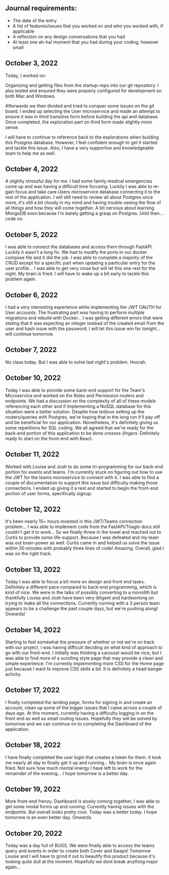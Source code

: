 ## Journal requirements:
+ The date of the entry
+ A list of features/issues that you worked on and who you worked with, if applicable
+ A reflection on any design conversations that you had
+ At least one ah-ha! moment that you had during your coding, however small

## October 3, 2022

Today, I worked on:

Organizing and getting files from the startup-repo into our git repository. I also tested and ensured they were properly configured for development on both Mac and Windows. 

Afterwards we then divided and tried to conquer some issues on the git board. I ended up selecting the User microservice and made an attempt to ensure it was in third transitive form before building the api and database. Once completed, the exploration part on third form made slightly more sense. 

I will have to continue to reference back to the explorations when building this Postgres database. However, I feel confident enough to get it started and tackle this issue. Also, I have a very supportive and knowledgeable team to help me as well. 


## October 4, 2022

A slightly stressful day for me. I had some family medical emergencies come up and was having a difficult time focusing. Luckily I was able to re-gain focus and take care Users microservice database connecting it to the rest of the application. I will still need to review all about Postgres once more, it's still a bit cloudy in my mind and having trouble seeing the flow of all things and how they will come together. A bit nervous about learning MongoDB soon because I'm barely getting a grasp on Postgres. Until then... code on. 


## October 5, 2022

I was able to connect the databases and access them through FastAPI. Luckily it wasn't a long fix. We had to modify the ports in our docker compose file and it did the job. I was able to complete a majority of the CRUD except for a specific part when updating a particular entry for the user profile... I was able to get very close but will let this one rest for the night. My brain is fried. I will have to wake up a bit early to tackle this problem again. 

## October 6, 2022

I had a very interesting experience while implementing the JWT OAUTH for User accounts. The frustrating part was having to perform multiple migrations and rebuild with Docker... I was getting different errors that were stating that it was expecting an integer instead of the created email from the user and hash issue with the password. I will let this issue win for tonight... will continue tomorrow. 

## October 7, 2022

No class today. But I was able to solve last night's problem. Hoorah.

## October 10, 2022

Today I was able to provide some back-end support for the Team's Microservice and worked on the Roles and Permission routers and endpoints. We had a discussion on the complexity of all of these models referencing each other and if implementing a NoSQL database for this situation were a better solution. Despite how tedious setting up the routers/queries with Postgres, we're hoping that in the long run it'll pay off and be beneficial for our application. Nonetheless, it's definitely giving us some repetitions for SQL coding. We all agreed that we're ready for the back-end portion of this application to be done *crosses-fingers*. Definitely ready to start on the front-end with React. 

## October 11, 2022

Worked with Louise and Josh to do some tri-programming for our back-end portion for events and teams. I'm currently stuck on figuring out how to use the JWT for the teams microservice to connect with it. I was able to find a couple of documentation to support this issue but difficulty making those connections. I ended up giving it a rest and started to begin the front-end portion of user forms, specifically signup. 

## October 12, 2022

 It's been nearly 15+ hours invested in this JWT/Teams connection problem... I was able to implement code from the FastAPI/Triaglo docs still couldn't get it to work... So we finally threw in the towel and reached out to Curtis to provide some life-support. Because I was defeated and my team was out brain-power as well. Curtis came in and helped us solve the issue within 30 minutes with probably three lines of code! Amazing. Overall, glad I was on the right track.

## October 13, 2022

Today I was able to focus a bit more on design and front end tasks. Definitely a different pace compared to back-end programming, which is kind of nice. We were in the talks of possibly converting to a monolith but thankfully Louise and Josh have been very diligent and hardworking on trying to make all the connections. Currently running with a 3 person team appears to be a challenge the past couple days, but we're pushing along! Onwards! 

## October 14, 2022

Starting to feel somewhat the pressure of whether or not we're on track with our project, I was having difficult deciding on what kind of approach to go with our front-end. I initially was thinking a carousel would be nice, but I was able to find more of a scrolling style page that may provide a clean and simple experience. I'm currently implementing more CSS for the Home page just because I want to improve CSS skills a bit. It is definitely a head banger activity. 

## October 17, 2022

I finally completed the landing page, forms for signing in and create an account, clean up some of the bigger issues that I came across a couple of days ago. At this moment, currently having a difficulty logging in on the front end as well as small routing issues. Hopefully they will be solved by tomorrow and we can continue on to completing the Dashboard of the application. 

## October 18, 2022

I have finally completed the user login that creates a token for them. It took me nearly all day to finally get it up and running... My brain is once again fried. Not sure how much mental energy I have left to work for the remainder of the evening... I hope tomorrow is a better day. 

## October 19, 2022

More front-end frenzy. Dashboard is slowly coming together, I was able to get some modal forms up and running. Currently having issues with the endpoints. But overall looks pretty cool. Today was a better today. I hope tomorrow is an even better day. Onwards. 


## October 20, 2022

Today was a day full of BUGS. We were finally able to access the teams query and events in order to create both Cover and Swaps! Tomorrow Louise and I will have to grind it out to beautify this product because it's looking quite dull at the moment. Hopefully we dont break anything major again... 